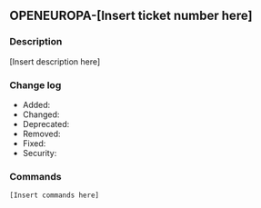## OPENEUROPA-[Insert ticket number here]

### Description

[Insert description here]

### Change log

- Added:
- Changed:
- Deprecated:
- Removed:
- Fixed:
- Security:

### Commands

```sh
[Insert commands here]

```
